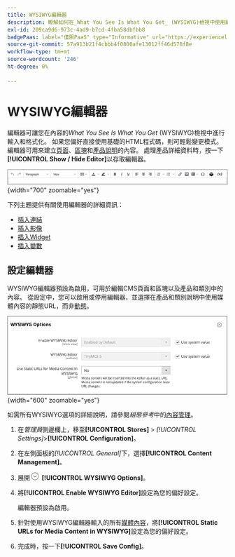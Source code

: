 ```yaml
---
title: WYSIWYG編輯器
description: 瞭解如何在_What You See Is What You Get_ (WYSIWYG)檢視中使用編輯器及處理內容。
exl-id: 209ca9d6-973c-4ad9-b7cd-4fba58dbfbb8
badgePaas: label="僅限PaaS" type="Informative" url="https://experienceleague.adobe.com/en/docs/commerce/user-guides/product-solutions" tooltip="僅適用於雲端專案(Adobe管理的PaaS基礎結構)和內部部署專案的Adobe Commerce 。"
source-git-commit: 57a913b21f4cbbb4f0800afe13012ff46d578f8e
workflow-type: tm+mt
source-wordcount: '246'
ht-degree: 0%

---
```


# WYSIWYG編輯器

編輯器可讓您在內容的&#x200B;_What You See Is What You Get_ (WYSIWYG)檢視中進行輸入和格式化。 如果您偏好直接使用基礎的HTML程式碼，則可輕鬆變更模式。 編輯器可用來建立[頁面](pages.md)、[區塊](blocks.md)和[產品說明](../catalog/product-content.md)的內容。 處理產品詳細資料時，按一下&#x200B;**[!UICONTROL Show / Hide Editor]**&#x200B;以存取編輯器。

![編輯器工具列](./assets/editor-toolbar.png){width="700" zoomable="yes"}

下列主題提供有關使用編輯器的詳細資訊：

- [插入連結](editor-insert-link.md)
- [插入影像](editor-insert-image.md)
- [插入Widget](editor-widget.md)
- [插入變數](editor-insert-variable.md)

## 設定編輯器

WYSIWYG編輯器預設為啟用，可用於編輯CMS頁面和區塊以及產品和類別中的內容。 從設定中，您可以啟用或停用編輯器，並選擇在產品和類別說明中使用媒體內容的靜態URL，而非[動態](../catalog/catalog-urls.md#dynamic-url)。

![WYSIWYG選項](./assets/content-management-wysiwyg-options.png){width="600" zoomable="yes"}

如需所有WYSIWYG選項的詳細說明，請參閱&#x200B;_組態參考_&#x200B;中的[內容管理](../configuration-reference/general/content-management.md)。

1. 在&#x200B;_管理員_&#x200B;側邊欄上，移至&#x200B;**[!UICONTROL Stores]** > _[!UICONTROL Settings]_>**[!UICONTROL Configuration]**。

1. 在左側面板的&#x200B;_[!UICONTROL General]_&#x200B;下，選擇&#x200B;**[!UICONTROL Content Management]**。

1. 展開![擴充選擇器](../assets/icon-display-expand.png) **[!UICONTROL WYSIWYG Options]**。

1. 將&#x200B;**[!UICONTROL Enable WYSIWYG Editor]**&#x200B;設定為您的偏好設定。

   編輯器預設為啟用。

1. 針對使用WYSIWYG編輯器輸入的所有[媒體內容](../catalog/catalog-urls.md#static-url)，將&#x200B;**[!UICONTROL Static URLs for Media Content in WYSIWYG]**&#x200B;設定為您的偏好設定。

1. 完成時，按一下&#x200B;**[!UICONTROL Save Config]**。
